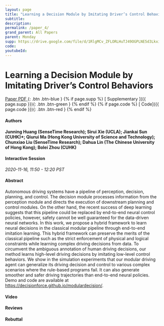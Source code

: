 ```yaml
---
layout: page
title: "Learning a Decision Module by Imitating Driver’s Control Behaviors"
subtitle: 
description:
permalink: /paper_4/
grand_parent: All Papers
parent: Monday
supp: https://drive.google.com/file/d/1RlgMCv_ZFLORLHuTJ49OGPLNE5d3Lkxi/view
code: 
youtubeId: 
---
```


# Learning a Decision Module by Imitating Driver’s Control Behaviors

[<i class="fa fa-file-text-o" aria-hidden="true"></i> Paper PDF ](https://drive.google.com/file/d/1KjsTtEKp5Sb80XtsgISc3C2s955Zwljd/view){: .btn .btn-blue } {% if page.supp %} [<i class="fa fa-file-text-o" aria-hidden="true"></i> Supplementary ]({{ page.supp }}){: .btn .btn-green } {% endif %} {% if page.code %} [<i class="fa fa-github" aria-hidden="true"></i> Code]({{ page.code }}){: .btn .btn-red }
{% endif %}

#### Authors
**Junning Huang (SenseTime Research); Sirui Xie (UCLA); Jiankai Sun (CUHK)*; Qiurui Ma (Hong Kong University of Science and Technology); Chunxiao Liu (SenseTime Research); Dahua Lin (The Chinese University of Hong Kong); Bolei Zhou (CUHK)**

#### Interactive Session
*2020-11-16, 11:50 - 12:20 PST*

#### Abstract
Autonomous driving systems have a pipeline of perception, decision, planning, and control. The decision module processes information from the perception module and directs the execution of downstream planning and control modules. On the other hand, the recent success of deep learning suggests that this pipeline could be replaced by end-to-end neural control policies, however, safety cannot be well guaranteed for the data-driven neural networks. In this work, we propose a hybrid framework to learn neural decisions in the classical modular pipeline through end-to-end imitation learning.  This hybrid framework can preserve the merits of the classical pipeline such as the strict enforcement of physical and logical constraints while learning complex driving decisions from data. To circumvent the ambiguous annotation of human driving decisions, our method learns high-level driving decisions by imitating low-level control behaviors. We show in the simulation experiments that our modular driving agent can generalize its driving decision and control to various complex scenarios where the rule-based programs fail. It can also generate smoother and safer driving trajectories than end-to-end neural policies. Demo and code are available at <a href="https://decisionforce.github.io/modulardecision/" target="_blank">https://decisionforce.github.io/modulardecision/</a>.

#### Video 

#### Reviews

#### Rebuttal
